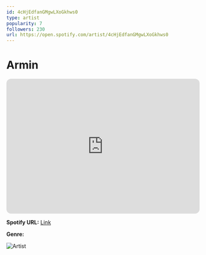 ```yaml
---
id: 4cHjEdfanGMgwLXoGkhws0
type: artist
popularity: 7
followers: 230
url: https://open.spotify.com/artist/4cHjEdfanGMgwLXoGkhws0
---
```

# Armin

<iframe style="border-radius:12px" src="https://open.spotify.com/embed/artist/4cHjEdfanGMgwLXoGkhws0" width="100%" height="352" frameBorder="0" allowfullscreen="" allow="autoplay; clipboard-write; encrypted-media; fullscreen; picture-in-picture" loading="lazy"></iframe>

**Spotify URL:** [Link](https://open.spotify.com/artist/4cHjEdfanGMgwLXoGkhws0)

**Genre:** 

![Artist](https://i.scdn.co/image/ab6761610000e5eb78ecc346e2c8dc66256cdf21)
